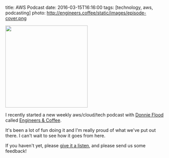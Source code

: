 title: AWS Podcast
date: 2016-03-15T16:16:00
tags: [technology, aws, podcasting]
photo: http://engineers.coffee/static/images/episode-cover.png

<a href="http://engineers.coffee"><img src="http://engineers.coffee/static/images/episode-cover.png" width=256 /></a>

I recently started a new weekly aws/cloud/tech podcast with [Donnie Flood](https://twitter.com/floodfx) called [Engineers &amp; Coffee](http://engineers.coffee/).

It's been a lot of fun doing it and I'm really proud of what we've put out there.  I can't wait to see how it goes from here.

If you haven't yet, please [give it a listen](http://engineers.coffee/), and please send us some feedback!
